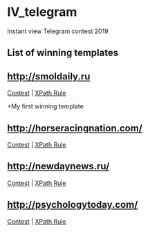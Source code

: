 # IV_telegram

Instant view Telegram contest 2019

## List of winning templates

## <http://smoldaily.ru>

[Contest](https://instantview.telegram.org/contest/smoldaily.ru/winner2019) |
[XPath Rule](smoldaily.ru.xpath)

+My first winning template

## <http://horseracingnation.com/>

[Contest](https://instantview.telegram.org/contest/horseracingnation.com/winner2019) |
[XPath Rule](horseracingnation.com.xpath)

## <http://newdaynews.ru/>

[Contest](https://instantview.telegram.org/contest/newdaynews.ru/winner2019) |
[XPath Rule](newdaynews.ru.xpath)

## <http://psychologytoday.com/>

[Contest](https://instantview.telegram.org/contest/psychologytoday.com/winner2019) |
[XPath Rule](psychologytoday.com.xpath)